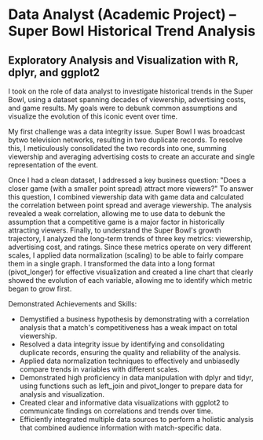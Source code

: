 # Data Analyst (Academic Project) – Super Bowl Historical Trend Analysis

## Exploratory Analysis and Visualization with R, dplyr, and ggplot2

I took on the role of data analyst to investigate historical trends in the Super Bowl, using a dataset spanning decades of viewership, advertising costs, and game results. My goals were to debunk common assumptions and visualize the evolution of this iconic event over time.

My first challenge was a data integrity issue. Super Bowl I was broadcast bytwo television networks, resulting in two duplicate records. To resolve this, I meticulously consolidated the two records into one, summing viewership and averaging advertising costs to create an accurate and single representation of the event.

Once I had a clean dataset, I addressed a key business question: "Does a closer game (with a smaller point spread) attract more viewers?" To answer this question, I combined viewership data with game data and calculated the correlation between point spread and average viewership. The analysis revealed a weak correlation, allowing me to use data to debunk the assumption that a competitive game is a major factor in historically attracting viewers. Finally, to understand the Super Bowl's growth trajectory, I analyzed the long-term trends of three key metrics: viewership, advertising cost, and ratings. Since these metrics operate on very different scales, I applied data normalization (scaling) to be able to fairly compare them in a single graph. I transformed the data into a long format (pivot_longer) for effective visualization and created a line chart that clearly showed the evolution of each variable, allowing me to identify which metric began to grow first. 

Demonstrated Achievements and Skills:
+ Demystified a business hypothesis by demonstrating with a correlation analysis that a match's competitiveness has a weak impact on total viewership.
+ Resolved a data integrity issue by identifying and consolidating duplicate records, ensuring the quality and reliability of the analysis.
+ Applied data normalization techniques to effectively and unbiasedly compare trends in variables with different scales.
+ Demonstrated high proficiency in data manipulation with dplyr and tidyr, using functions such as left_join and pivot_longer to prepare data for analysis and visualization.
+ Created clear and informative data visualizations with ggplot2 to communicate findings on correlations and trends over time.
+ Efficiently integrated multiple data sources to perform a holistic analysis that combined audience information with match-specific data.
